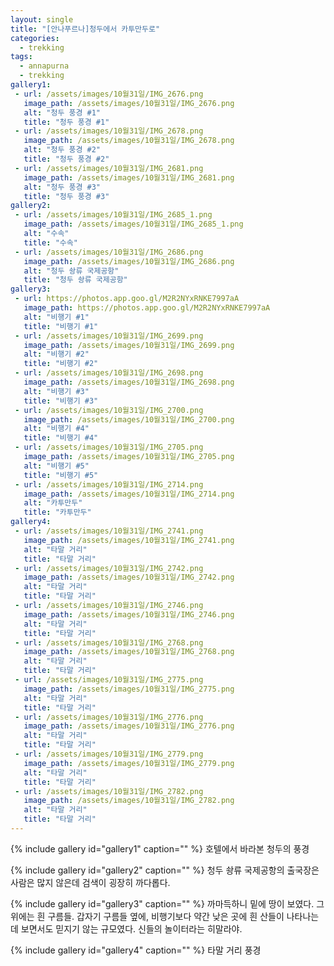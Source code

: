 ```yaml
---
layout: single
title: "[안나푸르나]청두에서 카투만두로"
categories:
  - trekking
tags:
  - annapurna
  - trekking
gallery1:
 - url: /assets/images/10월31일/IMG_2676.png
   image_path: /assets/images/10월31일/IMG_2676.png
   alt: "청두 풍경 #1"
   title: "청두 풍경 #1"
 - url: /assets/images/10월31일/IMG_2678.png
   image_path: /assets/images/10월31일/IMG_2678.png
   alt: "청두 풍경 #2"
   title: "청두 풍경 #2"
 - url: /assets/images/10월31일/IMG_2681.png
   image_path: /assets/images/10월31일/IMG_2681.png
   alt: "청두 풍경 #3"
   title: "청두 풍경 #3"
gallery2:
 - url: /assets/images/10월31일/IMG_2685_1.png
   image_path: /assets/images/10월31일/IMG_2685_1.png
   alt: "수속"
   title: "수속"
 - url: /assets/images/10월31일/IMG_2686.png
   image_path: /assets/images/10월31일/IMG_2686.png
   alt: "청두 솽류 국제공항"
   title: "청두 솽류 국제공항"
gallery3:
 - url: https://photos.app.goo.gl/M2R2NYxRNKE7997aA
   image_path: https://photos.app.goo.gl/M2R2NYxRNKE7997aA
   alt: "비행기 #1"
   title: "비행기 #1"
 - url: /assets/images/10월31일/IMG_2699.png
   image_path: /assets/images/10월31일/IMG_2699.png
   alt: "비행기 #2"
   title: "비행기 #2"
 - url: /assets/images/10월31일/IMG_2698.png
   image_path: /assets/images/10월31일/IMG_2698.png
   alt: "비행기 #3"
   title: "비행기 #3"
 - url: /assets/images/10월31일/IMG_2700.png
   image_path: /assets/images/10월31일/IMG_2700.png
   alt: "비행기 #4"
   title: "비행기 #4"
 - url: /assets/images/10월31일/IMG_2705.png
   image_path: /assets/images/10월31일/IMG_2705.png
   alt: "비행기 #5"
   title: "비행기 #5"
 - url: /assets/images/10월31일/IMG_2714.png
   image_path: /assets/images/10월31일/IMG_2714.png
   alt: "카투만두"
   title: "카투만두"
gallery4:
 - url: /assets/images/10월31일/IMG_2741.png
   image_path: /assets/images/10월31일/IMG_2741.png
   alt: "타말 거리"
   title: "타말 거리"
 - url: /assets/images/10월31일/IMG_2742.png
   image_path: /assets/images/10월31일/IMG_2742.png
   alt: "타말 거리"
   title: "타말 거리"
 - url: /assets/images/10월31일/IMG_2746.png
   image_path: /assets/images/10월31일/IMG_2746.png
   alt: "타말 거리"
   title: "타말 거리"
 - url: /assets/images/10월31일/IMG_2768.png
   image_path: /assets/images/10월31일/IMG_2768.png
   alt: "타말 거리"
   title: "타말 거리"
 - url: /assets/images/10월31일/IMG_2775.png
   image_path: /assets/images/10월31일/IMG_2775.png
   alt: "타말 거리"
   title: "타말 거리"
 - url: /assets/images/10월31일/IMG_2776.png
   image_path: /assets/images/10월31일/IMG_2776.png
   alt: "타말 거리"
   title: "타말 거리"
 - url: /assets/images/10월31일/IMG_2779.png
   image_path: /assets/images/10월31일/IMG_2779.png
   alt: "타말 거리"
   title: "타말 거리"
 - url: /assets/images/10월31일/IMG_2782.png
   image_path: /assets/images/10월31일/IMG_2782.png
   alt: "타말 거리"
   title: "타말 거리"
---
```


{% include gallery id="gallery1" caption="" %}
호텔에서 바라본 청두의 풍경

{% include gallery id="gallery2" caption="" %}
청두 솽류 국제공항의 출국장은 사람은 많지 않은데 검색이 굉장히 까다롭다.

{% include gallery id="gallery3" caption="" %}
까마득하니 밑에 땅이 보였다. 그 위에는 흰 구름들. 갑자기 구름들 옆에, 비행기보다 약간 낮은 곳에 흰 산들이 나타나는데 보면서도 믿지기 않는 규모였다. 신들의 놀이터라는 히말라야. 


{% include gallery id="gallery4" caption="" %}
타말 거리 풍경